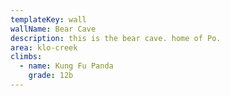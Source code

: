 ```yaml
---
templateKey: wall
wallName: Bear Cave
description: this is the bear cave. home of Po.
area: klo-creek
climbs:
  - name: Kung Fu Panda
    grade: 12b
---
```

